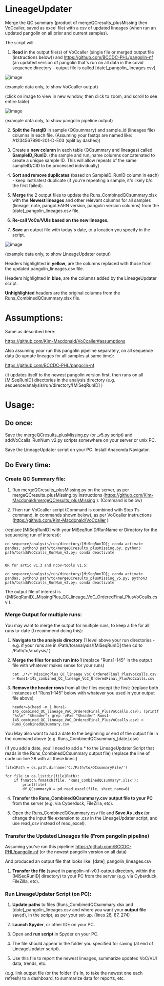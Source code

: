 # LineageUpdater

Merge the QC summary (product of mergeQCresults_plusMissing then VoCcaller, saved as excel file) with a csv of updated lineages (when run an updated pangolin on all prior and current samples).

The script will: 

1. <b>Read</b> in the output file(s) of VoCcaller (single file or merged output file (instructions below)) and https://github.com/BCCDC-PHL/pangolin-nf (an updated version of pangolin that's run on all data in the covid sequence directory - output file is called [date]_pangolin_lineages.csv). 

![image](https://user-images.githubusercontent.com/72042148/117079561-dcb65f00-acf0-11eb-826c-2b0b07cdd9f1.png)

(example data only, to show VoCcaller output)

(click on image to view in new window, then click to zoom, and scroll to see entire table)


![image](https://user-images.githubusercontent.com/72042148/117081476-cd391500-acf4-11eb-9f3a-e26a31dc75f1.png)

(example data only, to show pangolin pipeline output)


2. <b>Split the FastqID</b> in sample (QCsummary) and sample_id (lineages file) columns in each file. (Assuming your fastqs are named like: A1234567890-201-D-E03 (split by dashes))

3. Create a <b>new column</b> in each table (QCsummary and lineages) called <b>SampleID_RunID</b>. (the sample and run_name columns concatenated to create a unique sample ID. This will allow repeats of the same sampleID/CID to be processed individually)

4. <b>Sort and remove duplicates</b> (based on SampleID_RunID column in each) - keep last/latest duplicate (if you're repeating a sample, it's likely b/c the first failed).
 
 
3. <b>Merge</b> the 2 output files to update the Runs_CombinedQCsummary.xlsx with the <b>Newest lineages</b> and other relevant columns for all samples (lineage, note, pangoLEARN version, pangolin version columns) from the [date]_pangolin_lineages.csv file. 



4. <b>Re-call VoCs/VUIs based on the new lineages.</b> 

5. <b>Save</b> an output file with today's date, to a location you specify in the script. 

![image](https://user-images.githubusercontent.com/72042148/117085402-7d5f4b80-acfe-11eb-99f1-98ce120d9ae9.png)

(example data only, to show LineageUpdater output)


Headers highlighted in <b>yellow</b>, are the columns replaced with those from the updated pangolin_lineages.csv file.

Headers highlighted in <b>blue</b>, are the columns added by the LineageUpdater script.

<b>Unhighlighted</b> headers are the original columns from the Runs_CombinedQCsummary.xlsx file. 



# Assumptions:

Same as described here:

https://github.com/Kim-Macdonald/VoCcaller#assumptions


Also assuming your run this pangolin pipeline separately, on all sequence data (to update lineages for all samples at same time):

https://github.com/BCCDC-PHL/pangolin-nf

(it updates itself to the newest pangolin version first, then runs on all [MiSeqRunID] directories in the analysis directory (e.g. sequence/analysis/run/directory/[MiSeqRunID] )


# Usage:

## Do once: 

Save the mergeQCresults_plusMissing.py (or _v5.py script) and addVoCcalls_RunNum_v2.py scripts somewhere on your server or unix PC.

Save the LineageUpdater script on your PC. Install Anaconda Navigator. 


## Do Every time:

### Create QC Summary file:

1. Run mergeQCresults_plusMissing.py on the server, as per mergeQCresults_plusMissing.py instructions (https://github.com/Kim-Macdonald/mergeQCresults_plusMissing ). (Command is below)

2. Then run VoCcaller script (Command is combined with Step 1's command, in commands shown below), as per VoCcaller instructions (https://github.com/Kim-Macdonald/VoCcaller ) 

 (replace [MiSeqRunID] with your MiSeqRunID/RunName or Directory for the sequencing run of interest):

    cd sequence/analysis/run/directory/[MiSeqRunID]; conda activate pandas; python3 path/to/mergeQCresults_plusMissing.py; python3 path/to/addVoCcalls_RunNum_v2.py; conda deactivate


    OR for artic v1.3 and ncov-tools v1.5:

    cd sequence/analysis/run/directory/[MiSeqRunID]; conda activate pandas; python3 path/to/mergeQCresults_plusMissing_v5.py; python3 path/to/addVoCcalls_RunNum_v2.py; conda deactivate

The output file of interest is ([MiSeqRunID]_MissingPlus_QC_lineage_VoC_OrderedFinal_PlusVoCcalls.csv ).


### Merge Output for multiple runs:

You may want to merge the output for multiple runs, to keep a file for all runs to-date (I recommend doing this):


1. <b>Navigate to the analysis directory</b> (1 level above your run directories - e.g. if your runs are in /Path/to/analysis/[MiSeqRunID] then cd to /Path/to/analysis/ )

2. <b>Merge the files for each run into 1</b> (replace "Runs1-145" in the output file with whatever makes sense for your runs)
  
       cat ./*/*_MissingPlus_QC_lineage_VoC_OrderedFinal_PlusVoCcalls.csv > Runs1-145_combined_QC_lineage_VoC_OrderedFinal_PlusVoCcalls.csv

3. <b>Remove the header rows</b> from all the files except the first: (replace both instances of "Runs1-145" below with whatever you used in your output file above)

       header=$(head -n 1 Runs1-145_combined_QC_lineage_VoC_OrderedFinal_PlusVoCcalls.csv); (printf "%s\n" "$header"; grep -vFxe "$header" Runs1-145_combined_QC_lineage_VoC_OrderedFinal_PlusVoCcalls.csv) > Runs_CombinedQCsummary.csv
    
  You May also want to add a date to the beginning or end of the output file in the command above (e.g. Runs_CombinedQCsummary_[date].csv) 

  (if you add a date, you'll need to add a * to the LineageUpdater Script that reads in the Runs_CombinedQCsummary output file) (replace the line of code on line 28 with all these lines:) 

    file1Path = os.path.dirname('C:/Path/to/QCsummaryFile/')

    for file in os.listdir(file1Path):
        if fnmatch.fnmatch(file, 'Runs_CombinedQCsummary*.xlsx'):
            print(file)
            df_QCsummary0 = pd.read_excel(file, sheet_name=0)




4. <b>Transfer the Runs_CombinedQCsummary.csv output file to your PC</b> from the server (e.g. via Cyberduck, FileZilla, etc).

5. Open the Runs_CombinedQCsummary.csv file and <b>Save As .xlsx</b> (or change the input file extension to .csv in the LineageUpdater script, and use read_csv instead of read_excel).


### Transfer the Updated Lineages file (From pangolin pipeline)
Assuming you've run this pipeline: https://github.com/BCCDC-PHL/pangolin-nf (or the newest pangolin version on all data)

And produced an output file that looks like: [date]_pangolin_lineages.csv

1. <b>Transfer the file</b> (saved in pangolin-nf-v0.1-output directory, within the [MiSeqRunID] directory) to your PC from the server (e.g. via Cyberduck, FileZilla, etc).


### Run LineageUpdater Script (on PC):

1. <b>Update paths</b> to files (Runs_CombinedQCsummary.xlsx and [date]_pangolin_lineages.csv and where you want your <b>output file</b> saved), in the script, as per your set-up. (lines 28, 87, 274)

2. <b>Launch Spyder</b>, or other IDE on your PC. 

3. Open and <b>run script</b> in Spyder on your PC.

4. The file should appear in the folder you specified for saving (at end of LineageUpdater script).

5. Use this file to report the newest lineages, summarize updated VoC/VUI data, trends, etc. 

  (e.g. link output file (or the folder it's in, to take the newest one each refresh) to a dashboard, to summarize data for reports, etc.





